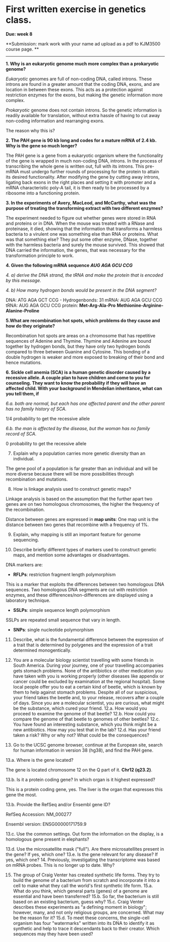 # First written exercise in genetics class.

**Due: week 8**

**Submission: mark work with your name ad upload as a pdf to KJM3500 course page. **

---


**1. Why is an eukaryotic genome much more complex than a prokaryotic genome?**

*Eukaryotic* genomes are full of non-coding DNA, called introns. These introns are found in a greater amount that the coding DNA, exons, and are location in between these exons. This acts as a protection against restriction enzymes for the exons, but making the genetic information more complex.

*Prokaryotic* genome does not contain introns. So the genetic information is readily available for translation, without extra hassle of having to cut away non-coding information and rearranging exons.

The reason why this is?


**2. The PAH gene is 90 kb long and codes for a mature mRNA of 2.4 kb. Why is the gene so
much longer?**

The PAH gene is a gene from a eukaryotic organism where the functionality of the gene is wrapped in much non-coding DNA, introns. In the process of transcribing the whole gene is written out, full with its introns. This pre-mRNA must undergo further rounds of processing for the protein to attain its desired functionality. After modifying the gene by cutting away introns, ligating back exons in the right places and setting it with promoter and a mRNA characteristic poly-A tail, it is then ready to be processed by a ribosome into a functioning protein.

**3. In the experiments of Avery, MacLeod, and McCarthy, what was the purpose of treating
the transforming extract with two different enzymes?**

The experiment needed to figure out whether genes were stored in RNA and proteins or in DNA. When the mouse was treated with a RNase and proteinase, it died, showing that the information that transforms a harmless bacteria to a virulent one was something else than RNA or proteins. What was that something else? They put some other enzyme, DNase, together with the harmless bacteria and surely the mouse survived. This showed that DNA carried the information, the genes, that was necessary for the transformation principle to work.

**4. Given the following mRNA sequence _AUG AGA GCU CCG_**

*4. a) derive the DNA strand, the tRNA and make the protein that is encoded by this message.*

*4. b) How many hydrogen bonds would be present in the DNA segment?*

DNA: ATG AGA GCT CCG - Hydrogenbonds: 31
mRNA: AUG AGA GCU CCG
tRNA: AUG AGA GCU CCG
protein: **Met-Arg-Ala-Pro**
 **Methionine-Arginine-Alanine-Proline**

**5.What are recombination hot spots, which problems do they cause and how do they
originate?**

Recombination hot spots are areas on a chromosome that has repetitive sequences of Adenine and Thymine. Thymine and Adenine are bound together by hydrogen bonds, but they have only two hydrogen bonds compared to three between Guanine and Cytosine. This bonding of a double hydrogen is weaker and more exposed to breaking of their bond and hence mutations.


**6. Sickle cell anemia (SCA) is a human genetic disorder caused by a recessive allele. A couple
plan to have children and come to you for counseling. They want to know the probability if
they will have an affected child. With your background in Mendelian inheritance, what can
you tell them, if**

*6.a. both are normal, but each has one affected parent and the other parent has no family
history of SCA.*

1/4 probability to get the recessive allele


*6.b. the man is affected by the disease, but the woman has no family record of SCA.*

0 probability to get the recessive allele

7. Explain why a population carries more genetic diversity than an individual.

The gene pool of a population is far greater than an individual and will be more diverse because there will be more possibilities through recombination and mutations.

8. How is linkage analysis used to construct genetic maps?

Linkage analysis is based on the assumption that the further apart two genes are on two homologous chromosomes, the higher the frequency of the recombination.

Distance between genes are expressed in **map units**: One map unit is the distance between two genes that recombine with a frequency of 1%.

9. Explain, why mapping is still an important feature for genome sequencing.



10. Describe briefly different types of markers used to construct genetic maps, and mention
some advantages or disadvantages.

DNA markers are:

- **RFLPs**: restriction fragment length polymorphism

This is a marker that exploits the differences between two homologous DNA sequences. Two homologous DNA segments are cut with restriction enzymes, and these differences/non-differences are displayed using a laboratory technique.

- **SSLPs**: simple sequence length polymorphism

SSLPs are repeated small sequence that vary in length.

- **SNPs**: single nucleotide polymorphism

11. Describe, what is the fundamental difference between the expression of a trait that is
determined by polygenes and the expression of a trait determined monogentically.



12. You are a molecular biology scientist travelling with some friends in South America.
During your journey, one of your travelling accompanies gets stomach problems. None of
the antibiotics or other medication you have taken with you is working properly (other
diseases like appendix or cancer could be excluded by examination at the regional hospital).
Some local people offer you to eat a certain kind of beetle, which is known by them to help
against stomach problems. Despite all of our suspicious, your friend takes the beetle and, to
your release, recovers after a couple of days. Since you are a molecular scientist, you are
curious, what might be the substance, which cured your friend.
12.a. How would you proceed to examine the genome of that beetle?
12.b. How could you compare the genome of that beetle to genomes of other beetles?
12.c. You have found an interesting substance, which you think might be a new antibiotics.
How may you test that in the lab?
12.d. Has your friend taken a risk? Why or why not? What could be the consequences?

13. Go to the UCSC genome browser, continue at the European site, search for human
information in version 38 (hg38), and find the PAH gene.

13.a. Where is the gene located?

The gene is located chromosome 12 on the Q part of it. **Chr12 (q23.2)**.

13.b. Is it a protein coding gene? In which organ is it highest expressed?

This is a protein coding gene, yes. The liver is the organ that expresses this gene the most.

13.b. Provide the RefSeq and/or Ensembl gene ID?

RefSeq Accession: NM_000277

Ensembl version: ENSG00000171759.9

13.c. Use the common settings. Out form the information on the display, is a homologous
gene present in elephants?




13.d. Use the microsatellite mask ("full"). Are there microsatellites present in the gene? If
yes, which one?
13.e. Is the gene relevant for any disease? If yes, which one?
14. Previously, investigating the transcriptome was based on mRNA probes. This is no longer
up to date. Why?



15. The group of Craig Venter has created synthetic life forms. They try to build the genome
of a bacterium from scratch and incorporate it into a cell to make what they call the world's
first synthetic life form.
15.a. What do you think, which general parts (genes) of a genome are essential and have
been transferred?
15.b. So far, the bacterium is still based on an existing bacterium, guess why?
15.c. Craig Venter describes these experiments as "a defining moment in biology"; however,
many, and not only religious groups, are concerned. What may be the reason for it?
15.d. To meet these concerns, the single-cell organism has four "watermarks" written into its
DNA to identify it as synthetic and help to trace it descendants back to their creator. Which
sequences may they have been used?
